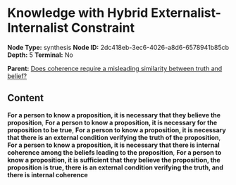 # Knowledge with Hybrid Externalist-Internalist Constraint

**Node Type:** synthesis
**Node ID:** 2dc418eb-3ec6-4026-a8d6-6578941b85cb
**Depth:** 5
**Terminal:** No

**Parent:** [Does coherence require a misleading similarity between truth and belief?](does-coherence-require-a-misleading-similarity-between-truth-and-belief-antithesis-65581714-81cf-45f0-a8d6-a755adf4db44.md)

## Content

**For a person to know a proposition, it is necessary that they believe the proposition**, **For a person to know a proposition, it is necessary for the proposition to be true**, **For a person to know a proposition, it is necessary that there is an external condition verifying the truth of the proposition**, **For a person to know a proposition, it is necessary that there is internal coherence among the beliefs leading to the proposition**, **For a person to know a proposition, it is sufficient that they believe the proposition, the proposition is true, there is an external condition verifying the truth, and there is internal coherence**
